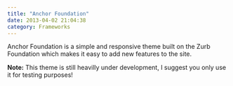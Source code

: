 ```yaml
---
title: "Anchor Foundation"
date: 2013-04-02 21:04:38
category: Frameworks
---
```


Anchor Foundation is a simple and responsive theme built on the Zurb Foundation which makes it easy to add new features to the site.

**Note:** This theme is still heavilly under development, I suggest you only use it for testing purposes!
